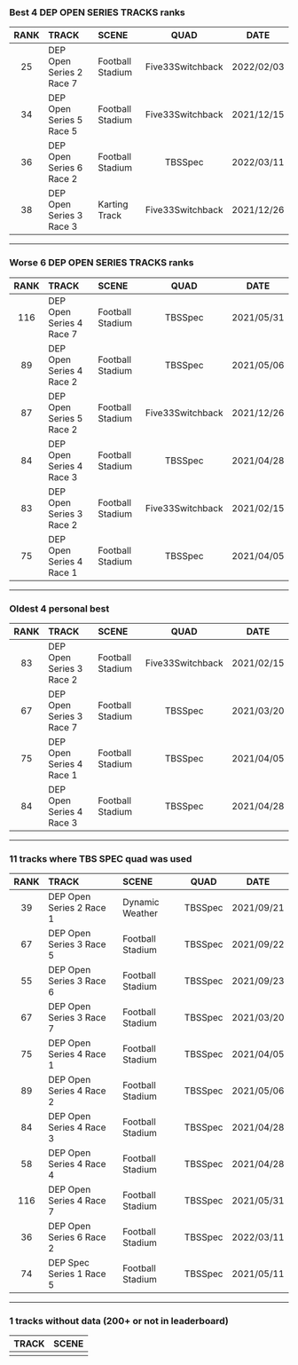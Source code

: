### Best 4 DEP OPEN SERIES TRACKS ranks
|RANK|TRACK|SCENE|QUAD|DATE|
|:---:|:---|:---|:---:|:---:|
|25|DEP Open Series 2 Race 7|Football Stadium|Five33Switchback|2022/02/03|
|34|DEP Open Series 5 Race 5|Football Stadium|Five33Switchback|2021/12/15|
|36|DEP Open Series 6 Race 2|Football Stadium|TBSSpec|2022/03/11|
|38|DEP Open Series 3 Race 3|Karting Track|Five33Switchback|2021/12/26|
---
### Worse 6 DEP OPEN SERIES TRACKS ranks
|RANK|TRACK|SCENE|QUAD|DATE|
|:---:|:---|:---|:---:|:---:|
|116|DEP Open Series 4 Race 7|Football Stadium|TBSSpec|2021/05/31|
|89|DEP Open Series 4 Race 2|Football Stadium|TBSSpec|2021/05/06|
|87|DEP Open Series 5 Race 2|Football Stadium|Five33Switchback|2021/12/26|
|84|DEP Open Series 4 Race 3|Football Stadium|TBSSpec|2021/04/28|
|83|DEP Open Series 3 Race 2|Football Stadium|Five33Switchback|2021/02/15|
|75|DEP Open Series 4 Race 1|Football Stadium|TBSSpec|2021/04/05|
---
### Oldest 4 personal best
|RANK|TRACK|SCENE|QUAD|DATE|
|:---:|:---|:---|:---:|:---:|
|83|DEP Open Series 3 Race 2|Football Stadium|Five33Switchback|2021/02/15|
|67|DEP Open Series 3 Race 7|Football Stadium|TBSSpec|2021/03/20|
|75|DEP Open Series 4 Race 1|Football Stadium|TBSSpec|2021/04/05|
|84|DEP Open Series 4 Race 3|Football Stadium|TBSSpec|2021/04/28|
---
### 11 tracks where TBS SPEC quad was used
|RANK|TRACK|SCENE|QUAD|DATE|
|:---:|:---|:---|:---:|:---:|
|39|DEP Open Series 2 Race 1|Dynamic Weather|TBSSpec|2021/09/21|
|67|DEP Open Series 3 Race 5|Football Stadium|TBSSpec|2021/09/22|
|55|DEP Open Series 3 Race 6|Football Stadium|TBSSpec|2021/09/23|
|67|DEP Open Series 3 Race 7|Football Stadium|TBSSpec|2021/03/20|
|75|DEP Open Series 4 Race 1|Football Stadium|TBSSpec|2021/04/05|
|89|DEP Open Series 4 Race 2|Football Stadium|TBSSpec|2021/05/06|
|84|DEP Open Series 4 Race 3|Football Stadium|TBSSpec|2021/04/28|
|58|DEP Open Series 4 Race 4|Football Stadium|TBSSpec|2021/04/28|
|116|DEP Open Series 4 Race 7|Football Stadium|TBSSpec|2021/05/31|
|36|DEP Open Series 6 Race 2|Football Stadium|TBSSpec|2022/03/11|
|74|DEP Spec Series 1 Race 5|Football Stadium|TBSSpec|2021/05/11|
---
### 1 tracks without data (200+ or not in leaderboard)
|TRACK|SCENE|
|:---|:---|
|||
